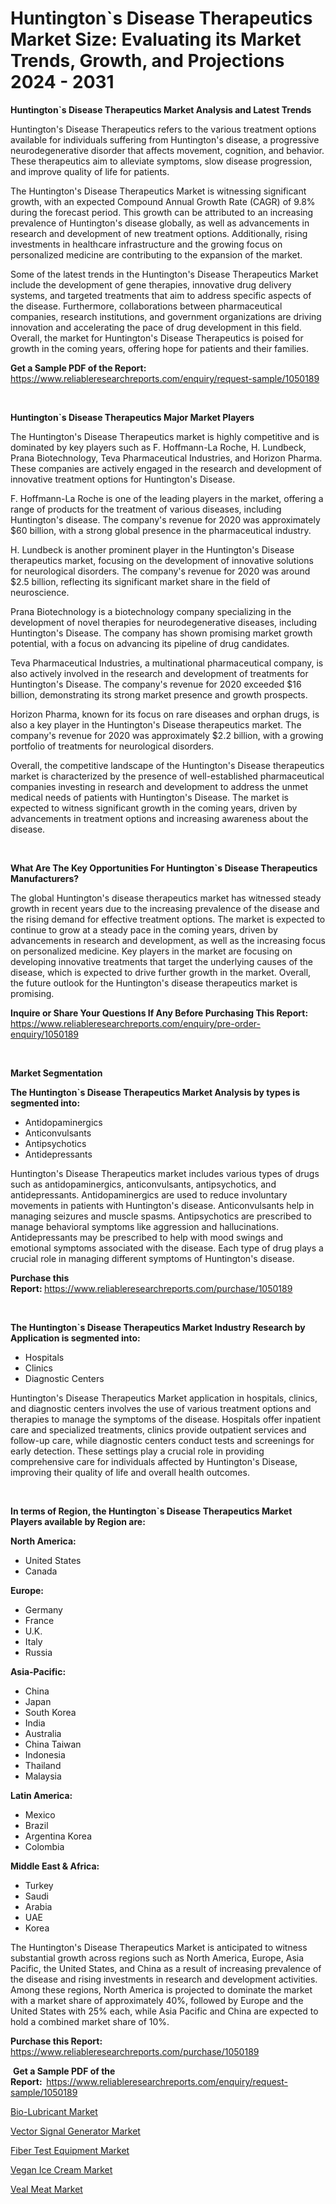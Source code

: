<p><h1>Huntington`s Disease Therapeutics Market Size: Evaluating its Market Trends, Growth, and Projections 2024 - 2031</h1></p><p><strong>Huntington`s Disease Therapeutics Market Analysis and Latest Trends</strong></p>
<p><p>Huntington's Disease Therapeutics refers to the various treatment options available for individuals suffering from Huntington's disease, a progressive neurodegenerative disorder that affects movement, cognition, and behavior. These therapeutics aim to alleviate symptoms, slow disease progression, and improve quality of life for patients.</p><p>The Huntington's Disease Therapeutics Market is witnessing significant growth, with an expected Compound Annual Growth Rate (CAGR) of 9.8% during the forecast period. This growth can be attributed to an increasing prevalence of Huntington's disease globally, as well as advancements in research and development of new treatment options. Additionally, rising investments in healthcare infrastructure and the growing focus on personalized medicine are contributing to the expansion of the market.</p><p>Some of the latest trends in the Huntington's Disease Therapeutics Market include the development of gene therapies, innovative drug delivery systems, and targeted treatments that aim to address specific aspects of the disease. Furthermore, collaborations between pharmaceutical companies, research institutions, and government organizations are driving innovation and accelerating the pace of drug development in this field. Overall, the market for Huntington's Disease Therapeutics is poised for growth in the coming years, offering hope for patients and their families.</p></p>
<p><strong>Get a Sample PDF of the Report:&nbsp;</strong> <a href="https://www.reliableresearchreports.com/enquiry/request-sample/1050189">https://www.reliableresearchreports.com/enquiry/request-sample/1050189</a></p>
<p>&nbsp;</p>
<p><strong>Huntington`s Disease Therapeutics Major Market Players</strong></p>
<p><p>The Huntington's Disease Therapeutics market is highly competitive and is dominated by key players such as F. Hoffmann-La Roche, H. Lundbeck, Prana Biotechnology, Teva Pharmaceutical Industries, and Horizon Pharma. These companies are actively engaged in the research and development of innovative treatment options for Huntington's Disease.</p><p>F. Hoffmann-La Roche is one of the leading players in the market, offering a range of products for the treatment of various diseases, including Huntington's disease. The company's revenue for 2020 was approximately $60 billion, with a strong global presence in the pharmaceutical industry.</p><p>H. Lundbeck is another prominent player in the Huntington's Disease therapeutics market, focusing on the development of innovative solutions for neurological disorders. The company's revenue for 2020 was around $2.5 billion, reflecting its significant market share in the field of neuroscience.</p><p>Prana Biotechnology is a biotechnology company specializing in the development of novel therapies for neurodegenerative diseases, including Huntington's Disease. The company has shown promising market growth potential, with a focus on advancing its pipeline of drug candidates.</p><p>Teva Pharmaceutical Industries, a multinational pharmaceutical company, is also actively involved in the research and development of treatments for Huntington's Disease. The company's revenue for 2020 exceeded $16 billion, demonstrating its strong market presence and growth prospects.</p><p>Horizon Pharma, known for its focus on rare diseases and orphan drugs, is also a key player in the Huntington's Disease therapeutics market. The company's revenue for 2020 was approximately $2.2 billion, with a growing portfolio of treatments for neurological disorders.</p><p>Overall, the competitive landscape of the Huntington's Disease therapeutics market is characterized by the presence of well-established pharmaceutical companies investing in research and development to address the unmet medical needs of patients with Huntington's Disease. The market is expected to witness significant growth in the coming years, driven by advancements in treatment options and increasing awareness about the disease.</p></p>
<p>&nbsp;</p>
<p><strong>What Are The Key Opportunities For Huntington`s Disease Therapeutics Manufacturers?</strong></p>
<p><p>The global Huntington's disease therapeutics market has witnessed steady growth in recent years due to the increasing prevalence of the disease and the rising demand for effective treatment options. The market is expected to continue to grow at a steady pace in the coming years, driven by advancements in research and development, as well as the increasing focus on personalized medicine. Key players in the market are focusing on developing innovative treatments that target the underlying causes of the disease, which is expected to drive further growth in the market. Overall, the future outlook for the Huntington's disease therapeutics market is promising.</p></p>
<p><strong>Inquire or Share Your Questions If Any Before Purchasing This Report:</strong> <a href="https://www.reliableresearchreports.com/enquiry/pre-order-enquiry/1050189">https://www.reliableresearchreports.com/enquiry/pre-order-enquiry/1050189</a></p>
<p>&nbsp;</p>
<p><strong>Market Segmentation</strong></p>
<p><strong>The Huntington`s Disease Therapeutics Market Analysis by types is segmented into:</strong></p>
<p><ul><li>Antidopaminergics</li><li>Anticonvulsants</li><li>Antipsychotics</li><li>Antidepressants</li></ul></p>
<p><p>Huntington's Disease Therapeutics market includes various types of drugs such as antidopaminergics, anticonvulsants, antipsychotics, and antidepressants. Antidopaminergics are used to reduce involuntary movements in patients with Huntington's disease. Anticonvulsants help in managing seizures and muscle spasms. Antipsychotics are prescribed to manage behavioral symptoms like aggression and hallucinations. Antidepressants may be prescribed to help with mood swings and emotional symptoms associated with the disease. Each type of drug plays a crucial role in managing different symptoms of Huntington's disease.</p></p>
<p><strong>Purchase this Report:&nbsp;</strong><a href="https://www.reliableresearchreports.com/purchase/1050189">https://www.reliableresearchreports.com/purchase/1050189</a></p>
<p>&nbsp;</p>
<p><strong>The Huntington`s Disease Therapeutics Market Industry Research by Application is segmented into:</strong></p>
<p><ul><li>Hospitals</li><li>Clinics</li><li>Diagnostic Centers</li></ul></p>
<p><p>Huntington's Disease Therapeutics Market application in hospitals, clinics, and diagnostic centers involves the use of various treatment options and therapies to manage the symptoms of the disease. Hospitals offer inpatient care and specialized treatments, clinics provide outpatient services and follow-up care, while diagnostic centers conduct tests and screenings for early detection. These settings play a crucial role in providing comprehensive care for individuals affected by Huntington's Disease, improving their quality of life and overall health outcomes.</p></p>
<p>&nbsp;</p>
<p><strong>In terms of Region, the Huntington`s Disease Therapeutics Market Players available by Region are:</strong></p>
<p>
    <p> <strong> North America: </strong>
        <ul>
            <li>United States</li>
            <li>Canada</li>
        </ul>
        </p> 
    <p> <strong> Europe: </strong>
        <ul>
            <li>Germany</li>
            <li>France</li>
            <li>U.K.</li>
            <li>Italy</li>
            <li>Russia</li>
        </ul>
        </p> 
    <p> <strong> Asia-Pacific: </strong>
        <ul>
            <li>China</li>
            <li>Japan</li>
            <li>South Korea</li>
            <li>India</li>
            <li>Australia</li>
            <li>China Taiwan</li>
            <li>Indonesia</li>
            <li>Thailand</li>
            <li>Malaysia</li>
        </ul>
        </p> 
    <p> <strong> Latin America: </strong>
        <ul>
            <li>Mexico</li>
            <li>Brazil</li>
            <li>Argentina Korea</li>
            <li>Colombia</li>
        </ul>
        </p> 
    <p> <strong> Middle East & Africa: </strong>
        <ul>
            <li>Turkey</li>
            <li>Saudi</li>
            <li>Arabia</li>
            <li>UAE</li>
            <li>Korea</li>
        </ul>
    </p>
    </p>
<p><p>The Huntington's Disease Therapeutics Market is anticipated to witness substantial growth across regions such as North America, Europe, Asia Pacific, the United States, and China as a result of increasing prevalence of the disease and rising investments in research and development activities. Among these regions, North America is projected to dominate the market with a market share of approximately 40%, followed by Europe and the United States with 25% each, while Asia Pacific and China are expected to hold a combined market share of 10%.</p></p>
<p><strong>Purchase this Report: </strong><a href="https://www.reliableresearchreports.com/purchase/1050189">https://www.reliableresearchreports.com/purchase/1050189</a></p>
<p>&nbsp;<strong>Get a Sample PDF of the Report:&nbsp;&nbsp;</strong><a href="https://www.reliableresearchreports.com/enquiry/request-sample/1050189">https://www.reliableresearchreports.com/enquiry/request-sample/1050189</a></p>
<p><strong></strong></p>
<p><p><a href="https://github.com/brenzgnarento/Market-Research-Report-List-1/blob/main/bio-lubricant-market.md">Bio-Lubricant Market</a></p><p><a href="https://medium.com/@jasperkuhic2023/vector-signal-generator-market-insights-into-market-cagr-market-trends-and-growth-strategies-0017966450fe">Vector Signal Generator Market</a></p><p><a href="https://github.com/jerrycopelandthomaswsqd8q/Market-Research-Report-List-1/blob/main/fiber-test-equipment-market.md">Fiber Test Equipment Market</a></p><p><a href="https://medium.com/@linneahilll6456/vegan-ice-cream-market-insights-into-market-cagr-market-trends-and-growth-strategies-743490c6af66">Vegan Ice Cream Market</a></p><p><a href="https://medium.com/@jasperkuhic2023/veal-meat-market-size-market-outlook-and-market-forecast-2024-to-2031-6a989bc891a7">Veal Meat Market</a></p></p>